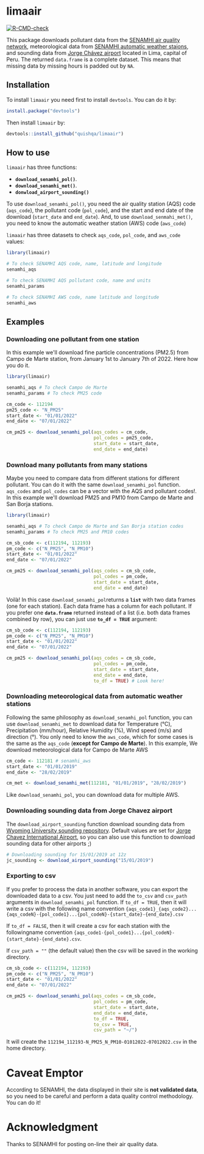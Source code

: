 # limaair
 <!-- badges: start -->
  [![R-CMD-check](https://github.com/quishqa/limaair/actions/workflows/R-CMD-check.yaml/badge.svg)](https://github.com/quishqa/limaair/actions/workflows/R-CMD-check.yaml)
<!-- badges: end -->

This package downloads pollutant data from the [SENAMHI air quality network](https://www.senamhi.gob.pe/?p=calidad-del-aire), meteorological data from [SENAMHI automatic weather staions](https://www.senamhi.gob.pe/servicios/?p=estaciones), and  sounding data from [Jorge Chávez airport](https://en.wikipedia.org/wiki/Jorge_Ch%C3%A1vez_International_Airport) located in Lima, capital of Peru.
The returned `data.frame` is a complete dataset.
This means that missing data by missing hours is padded out by `NA`.

## Installation

To install `limaair` you need first to install `devtools`.
You can do it by:

```R
install.package("devtools")
```

Then install `limaair` by:
```R
devtools::install_github("quishqa/limaair")
```

## How to use
`limaair` has three functions: 
 - **`download_senamhi_pol()`**.
 - **`download_senamhi_met()`**.
 - **`donwload_airport_sounding()`**

To use `download_senamhi_pol()`, you need the air quality station (AQS) code (`aqs_code`),
the pollutant code (`pol_code`),
and the start and end date of the download (`start_date` and `end_date`).
And, to use `download_senmahi_met()`, you need to know the automatic weather station (AWS) code 
(`aws_code`)

`limaair` has three datasets to check `aqs_code`, `pol_code`, and `aws_code` values:

```R
library(limaair)

# To check SENAMHI AQS code, name, latitude and longitude
senamhi_aqs

# To check SENAMHI AQS pollutant code, name and units
senamhi_params

# To check SENAMHI AWS code, name latitude and longitude
senamhi_aws
```

## Examples
### Downloading one pollutant from one station
In this example we'll download fine particle concentrations (PM2.5) from Campo de Marte station, from January 1st to January 7th of 2022.
Here  how you do it.

```R
library(limaair)

senamhi_aqs # To check Campo de Marte
senamhi_params # To check PM25 code

cm_code <- 112194
pm25_code <- "N_PM25"
start_date <- "01/01/2022"
end_date <- "07/01/2022"

cm_pm25 <- download_senamhi_pol(aqs_codes = cm_code,
                                pol_codes = pm25_code,
                                start_date = start_date,
                                end_date = end_date)

```

### Download many pollutants from many stations
Maybe you need to compare data from different stations for different pollutant. You can do it with the same `download_senamhi_pol` function. `aqs_codes` and `pol_codes` can be a vector with the AQS and pollutant codes!.
In this example we'll download PM25 and PM10 from Campo de Marte and San Borja stations.

```R
library(limaair)

senamhi_aqs # To check Campo de Marte and San Borja station codes
senamhi_params # To check PM25 and PM10 codes

cm_sb_code <- c(112194, 112193)
pm_code <- c("N_PM25", "N_PM10")
start_date <- "01/01/2022"
end_date <- "07/01/2022"

cm_pm25 <- download_senamhi_pol(aqs_codes = cm_sb_code,
                                pol_codes = pm_code,
                                start_date = start_date,
                                end_date = end_date)

```
Voilà! In this case `download_senamhi_pol`returns a **`list`** with two data frames (one for each station). Each data frame has a column for each pollutant. If you prefer one **`data.frame`**  returned instead of a list (i.e. both data frames combined by row), you can just use **`to_df = TRUE`** argument:

```R
cm_sb_code <- c(112194, 112193)
pm_code <- c("N_PM25", "N_PM10")
start_date <- "01/01/2022"
end_date <- "07/01/2022"

cm_pm25 <- download_senamhi_pol(aqs_codes = cm_sb_code,
                                pol_codes = pm_code,
                                start_date = start_date,
                                end_date = end_date,
                                to_df = TRUE) # Look here!
```

### Downloading meteorological data  from automatic weather stations

Following the same philosophy as `download_senamhi_pol` function, you can use `download_senamhi_met`
to download data for Temperature (°C), Precipitation (mm/hour), Relative Humidity (%), Wind speed (m/s) and direction (°). You only need to know the `aws_code`, which for some cases is the same as the `aqs_code` (**except for Campo de Marte**). In this example, We download meteorological data 
for Campo de Marte AWS
```R
cm_code <- 112181 # senamhi_aws
start_date <- "01/01/2019"
end_date <- "28/02/2019"

cm_met <- download_senamhi_met(112181, "01/01/2019", "28/02/2019")
```
Like `download_senamhi_pol`, you can download data for multiple AWS.

### Downloading sounding data from Jorge Chavez airport

The `download_airport_sounding` function download sounding data from [Wyoming University sounding 
repository](https://weather.uwyo.edu/upperair/sounding.html). Default values are set for [Jorge 
Chavez International Airport](https://en.wikipedia.org/wiki/Jorge_Ch%C3%A1vez_International_Airport), so you can also use this function to download
sounding data  for other airports ;)
```R
# Downloading sounding for 15/01/2019 at 12z
jc_sounding <- download_airport_sounding("15/01/2019")
```

### Exporting to csv
If you prefer to process the data in another software,
you can export the downloaded data to a csv.
You just need to add the `to_csv` and `csv_path` arguments in `download_senamhi_pol` function.
If `to_df = TRUE`, then it will write a csv with the following name convention `{aqs_code1}_{aqs_code2}...{aqs_codeN}-{pol_code1}...{pol_codeN}-{start_date}-{end_date}.csv`

If `to_df = FALSE`, then it will create a csv for each station with the followingname convention `{aqs_code1-{pol_code1}...{pol_codeN}-{start_date}-{end_date}.csv`.

If `csv_path = ""` (the default value) then the csv will be saved in the working directory.

```R
cm_sb_code <- c(112194, 112193)
pm_code <- c("N_PM25", "N_PM10")
start_date <- "01/01/2022"
end_date <- "07/01/2022"

cm_pm25 <- download_senamhi_pol(aqs_codes = cm_sb_code,
                                pol_codes = pm_code,
                                start_date = start_date,
                                end_date = end_date,
                                to_df = TRUE,
                                to_csv = TRUE,
                                csv_path = "~/")
```

It will create the `112194_112193-N_PM25_N_PM10-01012022-07012022.csv` in the home directory.

# Caveat Emptor
According to SENAMHI, the data displayed in their site is **not validated data**, so you need to be careful and perform a data quality control methodology. You can do it!

# Acknowledgment
Thanks to SENAMHI for posting on-line their air quality data.
